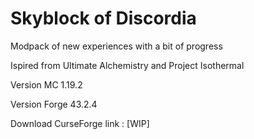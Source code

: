 # Skyblock of Discordia

Modpack of new experiences with a bit of progress

Ispired from Ultimate Alchemistry and Project Isothermal

Version MC 1.19.2

Version Forge 43.2.4

Download CurseForge link : [WIP]
